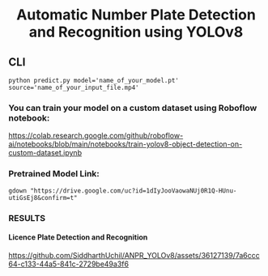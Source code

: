 <H1 align="center">Automatic Number Plate Detection and Recognition using YOLOv8</H1>

## CLI

```
python predict.py model='name_of_your_model.pt' source='name_of_your_input_file.mp4'
```
### You can train your model on a custom dataset using Roboflow notebook: 
https://colab.research.google.com/github/roboflow-ai/notebooks/blob/main/notebooks/train-yolov8-object-detection-on-custom-dataset.ipynb

### Pretrained Model Link: 
```
gdown "https://drive.google.com/uc?id=1dIyJooVaowaNUj0R1Q-HUnu-utiGsEj8&confirm=t"
```

### RESULTS

#### Licence Plate  Detection and Recognition  


https://github.com/SiddharthUchil/ANPR_YOLOv8/assets/36127139/7a6ccc64-c133-44a5-841c-2729be49a3f6

